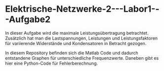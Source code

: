 # Elektrische-Netzwerke-2---Labor1---Aufgabe2

In dieser Aufgabe wird die maximale Leistungsübertragung betrachtet. Zusätzlich hat man die Lastspannungen, Leistungen und Leistungsfaktoren für variierende Widerstände und Kondensatoren in Betracht gezogen.

In diesem Repository befinden sich die Matlab Code und dadurch entstandene Graphen für unterschiedliche Frequenzwerte. Daneben gibt es hier eine Python-Code für Fehlerberechnung.
